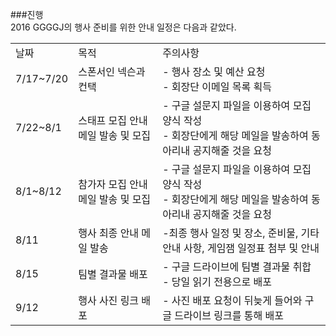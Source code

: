 ###진행  
2016 GGGGJ의 행사 준비를 위한 안내 일정은 다음과 같았다.


<table>
<tr><td>날짜</td><td>목적</td><td>주의사항</td></tr>
<tr><td>7/17~7/20</td><td>스폰서인 넥슨과 컨택</td><td>- 행사 장소 및 예산 요청<br>- 회장단 이메일 목록 획득</td></tr>
<tr><td>7/22~8/1</td><td>스태프 모집 안내 메일 발송 및 모집</td><td>- 구글 설문지 파일을 이용하여 모집 양식 작성<br>- 회장단에게 해당 메일을 발송하여 동아리내 공지해줄 것을 요청</td></tr>
<tr><td>8/1~8/12</td><td>참가자 모집 안내 메일 발송 및 모집 </td><td>- 구글 설문지 파일을 이용하여 모집 양식 작성<br>- 회장단에게 해당 메일을 발송하여 동아리내 공지해줄 것을 요청</td></tr>
<tr><td>8/11</td><td>행사 최종 안내 메일 발송</td><td>-최종 행사 일정 및 장소, 준비물, 기타 안내 사항, 게임잼 일정표 첨부 및 안내</td></tr>
<tr><td>8/15</td><td>팀별 결과물 배포</td><td>- 구글 드라이브에 팀별 결과물 취합<br>- 당일 읽기 전용으로 배포</td></tr>
<tr><td>9/12</td><td>행사 사진 링크 배포</td><td>- 사진 배포 요청이 뒤늦게 들어와 구글 드라이브 링크를 통해 배포</td></tr>
</table>

